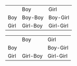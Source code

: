 


<table>
  <tr><td></td><td>Boy</td><td>Girl</td></tr>
  <tr><td>Boy</td><td>Boy-Boy</td><td>Boy-Girl</td></tr>
  <tr><td>Girl</td><td>Girl-Boy</td><td>Girl-Girl</td></tr>
</table>



<table>
  <tr><td></td><td>Boy</td><td>Girl</td></tr>
  <tr><td>Boy</td><td></td><td>Boy-Girl</td></tr>
  <tr><td>Girl</td><td>Girl-Boy</td><td>Girl-Girl</td></tr>
</table>
